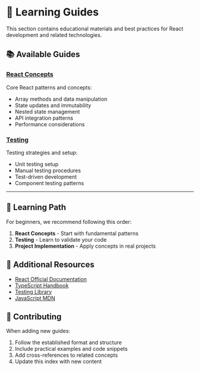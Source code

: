 # 🧠 Learning Guides

This section contains educational materials and best practices for React development and related technologies.

## 📚 Available Guides

### [React Concepts](./react-concepts/)
Core React patterns and concepts:
- Array methods and data manipulation
- State updates and immutability
- Nested state management
- API integration patterns
- Performance considerations

### [Testing](./testing/)
Testing strategies and setup:
- Unit testing setup
- Manual testing procedures
- Test-driven development
- Component testing patterns

---

## 🎯 Learning Path

For beginners, we recommend following this order:

1. **React Concepts** - Start with fundamental patterns
2. **Testing** - Learn to validate your code
3. **Project Implementation** - Apply concepts in real projects

## 📖 Additional Resources

- [React Official Documentation](https://react.dev/)
- [TypeScript Handbook](https://www.typescriptlang.org/docs/)
- [Testing Library](https://testing-library.com/)
- [JavaScript MDN](https://developer.mozilla.org/en-US/docs/Web/JavaScript)

## 🤝 Contributing

When adding new guides:
1. Follow the established format and structure
2. Include practical examples and code snippets
3. Add cross-references to related concepts
4. Update this index with new content
